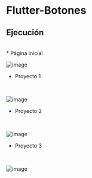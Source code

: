 # Flutter-Botones

## Ejecución
<br>
* Página inicial
<br>

![image](https://github.com/user-attachments/assets/37d7c604-562f-4657-8eb4-3d3ecccd0d9e)

* Proyecto 1
<br>

![image](https://github.com/user-attachments/assets/ab544a05-4c23-4b49-9423-af6a084cd0d6)

* Proyecto 2
<br>

![image](https://github.com/user-attachments/assets/9bbae277-4fbb-4229-97c4-b817a51d5820)

* Proyecto 3
<br>

![image](https://github.com/user-attachments/assets/893de693-24f8-459e-ba9d-10acd84fe64c)
